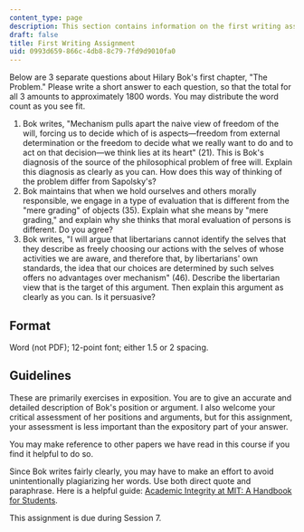 ```yaml
---
content_type: page
description: This section contains information on the first writing assignment.
draft: false
title: First Writing Assignment
uid: 0993d659-866c-4db8-8c79-7fd9d9010fa0
---
```

Below are 3 separate questions about Hilary Bok's first chapter, "The Problem." Please write a short answer to each question, so that the total for all 3 amounts to approximately 1800 words. You may distribute the word count as you see fit.

1. Bok writes, "Mechanism pulls apart the naive view of freedom of the will, forcing us to decide which of is aspects—freedom from external determination or the freedom to decide what we really want to do and to act on that decision—we think lies at its heart" (21). This is Bok's diagnosis of the source of the philosophical problem of free will. Explain this diagnosis as clearly as you can. How does this way of thinking of the problem differ from Sapolsky's?
2. Bok maintains that when we hold ourselves and others morally responsible, we engage in a type of evaluation that is different from the "mere grading" of objects (35). Explain what she means by "mere grading," and explain why she thinks that moral evaluation of persons is different. Do you agree?
3. Bok writes, "I will argue that libertarians cannot identify the selves that they describe as freely choosing our actions with the selves of whose activities we are aware, and therefore that, by libertarians' own standards, the idea that our choices are determined by such selves offers no advantages over mechanism" (46). Describe the libertarian view that is the target of this argument. Then explain this argument as clearly as you can. Is it persuasive?

## Format

Word (not PDF); 12-point font; either 1.5 or 2 spacing.

## Guidelines

These are primarily exercises in exposition. You are to give an accurate and detailed description of Bok's position or argument. I also welcome your critical assessment of her positions and arguments, but for this assignment, your assessment is less important than the expository part of your answer.

You may make reference to other papers we have read in this course if you find it helpful to do so.

Since Bok writes fairly clearly, you may have to make an effort to avoid unintentionally plagiarizing her words. Use both direct quote and paraphrase. Here is a helpful guide: [Academic Integrity at MIT: A Handbook for Students](https://integrity.mit.edu/handbook/academic-writing/avoiding-plagiarism-paraphrasing).

This assignment is due during Session 7.